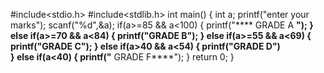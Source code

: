 #include<stdio.h>
#include<stdlib.h>
int main()
{
int a;
printf("enter your marks");
scanf("%d",&a);
if(a>=85 && a<100)
{
	printf("**** GRADE A ****");
}
else if(a>=70 && a<84)
{
	printf("****GRADE B****");
}
else if(a>=55 && a<69)
{
	printf("****GRADE C****");
}
else if(a>40 && a<54)
{
printf("****GRADE D****")	
}
else if(a<40)
{
	printf("**** GRADE F****");
}
return 0;
}
